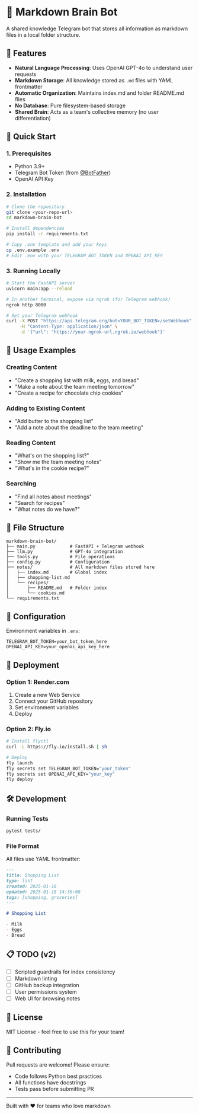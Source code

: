 # 🧠 Markdown Brain Bot

A shared knowledge Telegram bot that stores all information as markdown files in a local folder structure.

## 🎯 Features

- **Natural Language Processing**: Uses OpenAI GPT-4o to understand user requests
- **Markdown Storage**: All knowledge stored as `.md` files with YAML frontmatter
- **Automatic Organization**: Maintains index.md and folder README.md files
- **No Database**: Pure filesystem-based storage
- **Shared Brain**: Acts as a team's collective memory (no user differentiation)

## 🚀 Quick Start

### 1. Prerequisites

- Python 3.9+
- Telegram Bot Token (from [@BotFather](https://t.me/botfather))
- OpenAI API Key

### 2. Installation

```bash
# Clone the repository
git clone <your-repo-url>
cd markdown-brain-bot

# Install dependencies
pip install -r requirements.txt

# Copy .env template and add your keys
cp .env.example .env
# Edit .env with your TELEGRAM_BOT_TOKEN and OPENAI_API_KEY
```

### 3. Running Locally

```bash
# Start the FastAPI server
uvicorn main:app --reload

# In another terminal, expose via ngrok (for Telegram webhook)
ngrok http 8000

# Set your Telegram webhook
curl -X POST "https://api.telegram.org/bot<YOUR_BOT_TOKEN>/setWebhook" \
     -H "Content-Type: application/json" \
     -d '{"url": "https://your-ngrok-url.ngrok.io/webhook"}'
```

## 📝 Usage Examples

### Creating Content
- "Create a shopping list with milk, eggs, and bread"
- "Make a note about the team meeting tomorrow"
- "Create a recipe for chocolate chip cookies"

### Adding to Existing Content
- "Add butter to the shopping list"
- "Add a note about the deadline to the team meeting"

### Reading Content
- "What's on the shopping list?"
- "Show me the team meeting notes"
- "What's in the cookie recipe?"

### Searching
- "Find all notes about meetings"
- "Search for recipes"
- "What notes do we have?"

## 📂 File Structure

```
markdown-brain-bot/
├── main.py             # FastAPI + Telegram webhook
├── llm.py              # GPT-4o integration
├── tools.py            # File operations
├── config.py           # Configuration
├── notes/              # All markdown files stored here
│   ├── index.md        # Global index
│   ├── shopping-list.md
│   └── recipes/
│       ├── README.md   # Folder index
│       └── cookies.md
└── requirements.txt
```

## 🔧 Configuration

Environment variables in `.env`:

```env
TELEGRAM_BOT_TOKEN=your_bot_token_here
OPENAI_API_KEY=your_openai_api_key_here
```

## 🚢 Deployment

### Option 1: Render.com

1. Create a new Web Service
2. Connect your GitHub repository
3. Set environment variables
4. Deploy

### Option 2: Fly.io

```bash
# Install flyctl
curl -L https://fly.io/install.sh | sh

# Deploy
fly launch
fly secrets set TELEGRAM_BOT_TOKEN="your_token"
fly secrets set OPENAI_API_KEY="your_key"
fly deploy
```

## 🛠️ Development

### Running Tests
```bash
pytest tests/
```

### File Format

All files use YAML frontmatter:

```markdown
---
title: Shopping List
type: list
created: 2025-01-18
updated: 2025-01-18 14:30:00
tags: [shopping, groceries]
---

# Shopping List

- Milk
- Eggs
- Bread
```

## 📋 TODO (v2)

- [ ] Scripted guardrails for index consistency
- [ ] Markdown linting
- [ ] GitHub backup integration
- [ ] User permissions system
- [ ] Web UI for browsing notes

## 📄 License

MIT License - feel free to use this for your team!

## 🤝 Contributing

Pull requests are welcome! Please ensure:
- Code follows Python best practices
- All functions have docstrings
- Tests pass before submitting PR

---

Built with ❤️ for teams who love markdown